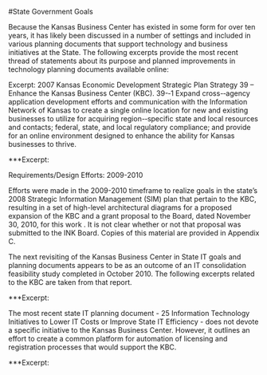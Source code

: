 #State Government Goals

Because the Kansas Business Center has existed in some form for over ten years, it has likely been discussed in a number of settings and included in various planning documents that support technology and business initiatives at the State.  The following excerpts provide the most recent thread of statements about its purpose and planned improvements in technology planning documents available online:

Excerpt:
2007
Kansas
Economic
Development
Strategic
Plan
Strategy
39
–
Enhance
the
Kansas
Business
Center
(KBC).
39-­‐1
Expand
cross-­‐agency
application
development
efforts
and
communication
with
the
Information
Network
of
Kansas
to
create
a
single
online
location
for
new
and
existing
businesses
to
utilize
for
acquiring
region-­‐specific
state
and
local
resources
and
contacts;
federal,
state,
and
local
regulatory
compliance;
and
provide
for
an
online
environment
designed
to
enhance
the
ability
for
Kansas
businesses
to
thrive.

***Excerpt:


Requirements/Design Efforts: 2009-2010

Efforts were made in the 2009-2010 timeframe to realize goals in the state’s 2008 Strategic Information Management (SIM) plan that pertain to the KBC, resulting in a set of high-level architectural diagrams for a proposed expansion of the KBC and a grant proposal to the Board, dated November 30, 2010, for this work . It is not clear whether or not that proposal was submitted to the INK Board. Copies of this material are provided in Appendix C.

The next revisiting of the Kansas Business Center in State IT goals and planning documents appears to be as an outcome of an IT consolidation feasibility study completed in October 2010. The following excerpts related to the KBC are taken from that report.

***Excerpt:

The most recent state IT planning document - 25 Information Technology Initiatives to Lower IT Costs or Improve State IT Efficiency - does not devote a specific initiative to the Kansas Business Center. However, it outlines an effort to create a common platform for automation of licensing and registration processes that would support the KBC.

***Excerpt:
